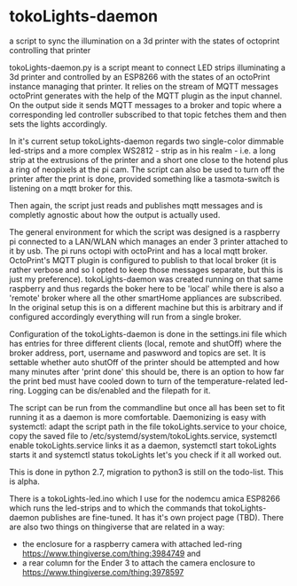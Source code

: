 # tokoLights-daemon

a script to sync the illumination on a 3d printer with the states of octoprint controlling that printer

tokoLights-daemon.py is a script meant to connect LED strips illuminating a 3d printer and controlled by an ESP8266 with the states of an octoPrint instance managing that printer. It relies on the stream of MQTT messages octoPrint generates with the help of the MQTT plugin as the input channel. On the output side it sends MQTT messages to a broker and topic where a corresponding led controller subscribed to that topic fetches them and then sets the lights accordingly.

In it's current setup tokoLights-daemon regards two single-color dimmable led-strips and a more complex WS2812 - strip as in his realm - i.e. a long strip at the extrusions of the printer and a short one close to the hotend plus a ring of neopixels at the pi cam. The script can also be used to turn off the printer after the print is done, provided something like a tasmota-switch is listening on a mqtt broker for this.

Then again, the script just reads and publishes mqtt messages and is completly agnostic about how the output is actually used.

The general environment for which the script was designed is a raspberry pi connected to a LAN/WLAN which manages an ender 3 printer attached to it by usb. The pi runs octopi with octoPrint and has a local mqtt broker. OctoPrint's MQTT plugin is configured to publish to that local broker (it is rather verbose and so I opted to keep those messages separate, but this is just my preference). tokoLights-daemon was created running on that same raspberry and thus regards the boker here to be 'local' while there is also a 'remote' broker where all the other smartHome appliances are subscribed. In the original setup this is on a different machine but this is arbitrary and if configured accordingly everything will run from a single broker.

Configuration of the tokoLights-daemon is done in the settings.ini file which has entries for three different clients (local, remote and shutOff) where the broker address, port, username and paswword and topics are set. It is settable whether auto shutOff of the printer should be attempted and how many minutes after 'print done' this should be, there is an option to how far the print bed must have cooled down to turn of the temperature-related led-ring. Logging can be dis/enabled and the filepath for it. 

The script can be run from the commandline but once all has been set to fit running it as a daemon is more comfortable. Daemonizing is easy with systemctl: adapt the script path in the file tokoLights.service to your choice, copy the saved file to /etc/systemd/system/tokoLights.service, systemctl enable tokoLights.service links it as a daemon, systemctl start tokoLights starts it and systemctl status tokoLights let's you check if it all worked out.

This is done in python 2.7, migration to python3 is still on the todo-list. This is alpha.

There is a tokoLights-led.ino which I use for the nodemcu amica ESP8266 which runs the led-strips and to which the commands that tokoLights-daemon publishes are fine-tuned. It has it's own project page (TBD).
There are also two things on thingiverse that are related in a way: 
- the enclosure for a raspberry camera with attached led-ring https://www.thingiverse.com/thing:3984749 and 
- a rear column for the Ender 3 to attach the camera enclosure to https://www.thingiverse.com/thing:3978597


